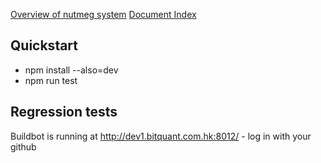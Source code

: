 [Overview of nutmeg system](docs/overview.md)
[Document Index](docs/index.md)

## Quickstart

* npm install --also=dev
* npm run test

## Regression tests

Buildbot is running at http://dev1.bitquant.com.hk:8012/ - log in with your github
